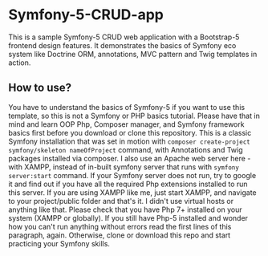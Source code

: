 # Symfony-5-CRUD-app
This is a sample Symfony-5 CRUD web application with a Bootstrap-5 frontend design features. It demonstrates the basics of Symfony eco system like Doctrine ORM, annotations, MVC pattern and Twig templates in action. 

## How to use?
You have to understand the basics of Symfony-5 if you want to use this template, so this is not a Symfony or PHP basics tutorial. Please have that in mind and learn OOP Php, Composer manager, and Symfony framework basics first before you download or clone this repository. This is a classic Symfony installation that was set in motion with <code>composer create-project symfony/skeleton nameOfProject</code> command, with Annotations and Twig packages installed via composer. I also use an Apache web server here - with XAMPP, instead of in-built symfony server that runs with <code>symfony server:start</code> command. If your Symfony server does not run, try to google it and find out if you have all the required Php extensions installed to run this server. If you are using XAMPP like me, just start XAMPP, and navigate to your project/public folder and that's it. I didn't use virtual hosts or anything like that. Please check that you have Php 7+ installed on your system (XAMPP or globally). If you still have Php-5 installed and wonder how you can't run anything without errors read the first lines of this paragraph, again. Otherwise, clone or download this repo and start practicing your Symfony skills.
